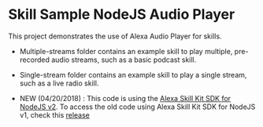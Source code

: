 # Skill Sample NodeJS Audio Player

This project demonstrates the use of Alexa Audio Player for skills.

- Multiple-streams folder contains an example skill to play multiple, pre-recorded audio streams, such as a basic podcast skill.

- Single-stream folder contains an example skill to play a single stream, such as a live radio skill.

- NEW (04/20/2018) : This code is using the [Alexa Skill Kit SDK for NodeJS v2](https://github.com/alexa/alexa-skills-kit-sdk-for-nodejs).  To access the old code using Alexa Skill Kit SDK for NodeJS v1, check this [release](https://github.com/alexa/skill-sample-nodejs-audio-player/releases)
